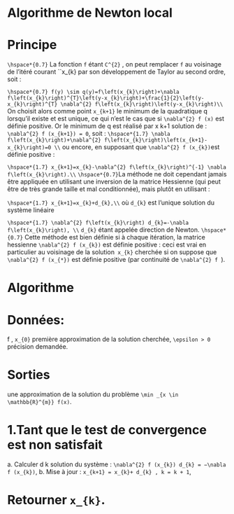 # Algorithme de Newton local

# Principe

``\hspace*{0.7}`` La fonction ``f`` étant ``C^{2}`` , on peut remplacer ``f`` au voisinage de l’itéré courant ``x_{k} par son développement de Taylor au second ordre, soit :

``\hspace*{0.7} f(y) \sim q(y)=f\left(x_{k}\right)+\nabla f\left(x_{k}\right)^{T}\left(y-x_{k}\right)+\frac{1}{2}\left(y-x_{k}\right)^{T} \nabla^{2} f\left(x_{k}\right)\left(y-x_{k}\right)\\ ``
On choisit alors comme point ``x_{k+1}`` le minimum de la quadratique q lorsqu’il existe et
est unique, ce qui n’est le cas que si ``\nabla^{2} f (x)`` est définie positive. Or le minimum de q est
réalisé par x k+1 solution de : ``\nabla^{2} f (x_{k+1}) = 0``, soit :
``\hspace*{1.7} \nabla f\left(x_{k}\right)+\nabla^{2} f\left(x_{k}\right)\left(x_{k+1}-x_{k}\right)=0 \\``
ou encore, en supposant que ``\nabla^{2} f (x_{k})``est définie positive :

``\hspace*{1.7} x_{k+1}=x_{k}-\nabla^{2} f\left(x_{k}\right)^{-1} \nabla f\left(x_{k}\right).\\``
``\hspace*{0.7}``La méthode ne doit cependant jamais être appliquée en utilisant une inversion de la
matrice Hessienne (qui peut être de très grande taille et mal conditionnée), mais plutôt en utilisant :

``\hspace*{1.7} x_{k+1}=x_{k}+d_{k},\\``
où ``d_{k}`` est l’unique solution du système linéaire

``\hspace*{1.7} \nabla^{2} f\left(x_{k}\right) d_{k}=-\nabla f\left(x_{k}\right), \\``
``d_{k}`` étant appelée direction de Newton.
``\hspace*{0.7}`` Cette méthode est bien définie si à chaque itération, la matrice hessienne ``\nabla^{2} f (x_{k})`` est
définie positive : ceci est vrai en particulier au voisinage de la solution`` x_{k}`` cherchée si on
suppose que ``\nabla^{2} f (x_{*})`` est définie positive (par continuité de ``\nabla^{2} f ``).

# Algorithme

# Données:

f , ``x_{0}`` première approximation de la solution cherchée, ``\epsilon > 0`` précision demandée.

# Sorties

une approximation de la solution du problème ``\min _{x \in \mathbb{R}^{m}} f(x)``.

# 1.Tant que le test de convergence est non satisfait 
  a. Calculer d k solution du système : ``\nabla^{2} f (x_{k}) d_{k} = −\nabla f (x_{k})``,
  b. Mise à jour : ``x_{k+1} = x_{k}+ d_{k} , k = k + 1``,
# Retourner ``x_{k}``.







